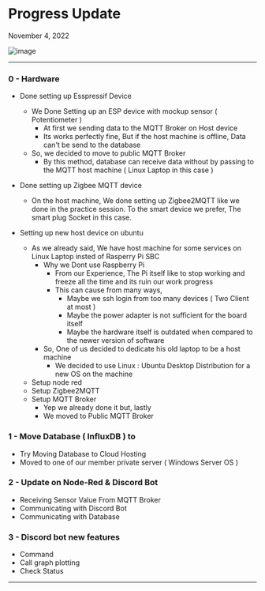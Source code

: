
# Progress Update 

November 4, 2022

![image](https://user-images.githubusercontent.com/109336369/200114907-238c642a-b7bc-48f3-b0a8-a4123cbb0084.png)

* * *

### 0 - Hardware

- Done setting up Esspressif Device 
  - We Done Setting up an ESP device with mockup sensor ( Potentiometer )
    - At first we sending data to the MQTT Broker on Host device
    - Its works perfectly fine, But if the host machine is offline, Data can't be send to the database
  - So, we decided to move to public MQTT Broker 
    - By this method, database can receive data without by passing to the MQTT host machine ( Linux Laptop in this case )
      
- Done setting up Zigbee MQTT device
  - On the host machine, We done setting up Zigbee2MQTT like we done in the practice session. To the smart device we prefer, The smart plug Socket in this case.
 
- Setting up new host device on ubuntu 
  - As we already said, We have host machine for some services on Linux Laptop insted of Rasperry Pi SBC
    - Why we Dont use Raspberry Pi 
      - From our Experience, The Pi itself like to stop working and freeze all the time and its ruin our work progress
      - This can cause from many ways, 
        - Maybe we ssh login from too many devices ( Two Client at most ) 
        - Maybe the power adapter is not sufficient for the board itself
        - Maybe the hardware itself is outdated when compared to the newer version of software
    - So, One of us decided to dedicate his old laptop to be a host machine
      - We decided to use Linux : Ubuntu Desktop Distribution for a new OS on the machine
  - Setup node red
  - Setup Zigbee2MQTT
  - Setup MQTT Broker 
    - Yep we already done it but, lastly 
    - We moved to Public MQTT Broker 

### 1 - Move Database ( InfluxDB ) to 
- Try Moving Database to Cloud Hosting
- Moved to one of our member private server ( Windows Server OS )

### 2 - Update on Node-Red & Discord Bot
- Receiving Sensor Value From MQTT Broker 
- Communicating with Discord Bot
- Communicating with Database

### 3 - Discord bot new features
- Command
- Call graph plotting
- Check Status


* * *
